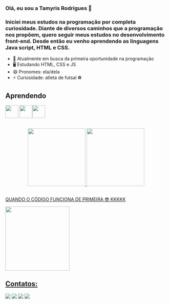 ### Olá, eu sou a Tamyris Rodrigues 👋
### Iniciei meus estudos na programação por completa curiosidade. Diante de diversos caminhos que a programação nos propõem, quero seguir meus estudos no desenvolvimento front-end. Desde então eu venho aprendendo as linguagens Java script, HTML e CSS.


- 🔭 Atualmente em busca da primeira oportunidade na programação
- 🖥  Estudando HTML, CSS e JS
- 😄 Pronomes: ela/dela
- ⚡ Curiosidade: atleta de futsal ⚽

  
## Aprendendo          
           
<img loading="lazy" src="https://cdn.jsdelivr.net/gh/devicons/devicon/icons/javascript/javascript-original.svg" width="40" height="40"/> <img loading="lazy" src="https://cdn.jsdelivr.net/gh/devicons/devicon/icons/css3/css3-original.svg" width="40" height="40"/><img loading="lazy" src="https://cdn.jsdelivr.net/gh/devicons/devicon/icons/html5/html5-original.svg" width="40" height="40"/>
##
<div align="center">
  <a href="https://github.com/Tamyrodrigues">
  <img height="180em" src="https://github-readme-stats.vercel.app/api?username=Tamyrodrigues&show_icons=true&theme=dracula&include_all_commits=true&count_private=true"/>
  <img height="180em" src="https://github-readme-stats.vercel.app/api/top-langs/?username=Tamyrodrigues&layout=compact&langs_count=7&theme=dracula"/>
</div>


## 
QUANDO O CÓDIGO FUNCIONA DE PRIMEIRA 😎 KKKKK
<div >
  <img align="center" height="200" width="200" src="https://tenor.com/pt-BR/view/messi-gif-27548820.gif">
</div>
 

## Contatos:

 
<div> 
  <a href="https://instagram.com/rodrigues13__" target="_blank"><img src="https://img.shields.io/badge/-Instagram-%23E4405F?style=for-the-badge&logo=instagram&logoColor=white" target="_blank"></a>
 <a href="https://discord.gg/rodrigues__14" target="_blank"><img src="https://img.shields.io/badge/Discord-7289DA?style=for-the-badge&logo=discord&logoColor=white" target="_blank"></a> 
  <a href = "rodriguesprogramacao@gmail.com"><img src="https://img.shields.io/badge/-Gmail-%23333?style=for-the-badge&logo=gmail&logoColor=white" target="_blank"></a>
  <a href="https://www.linkedin.com/in/tamyris-rodrigues-9915b8234/" target="_blank"><img src="https://img.shields.io/badge/-LinkedIn-%230077B5?style=for-the-badge&logo=linkedin&logoColor=white" target="_blank"></a> 
</div>
